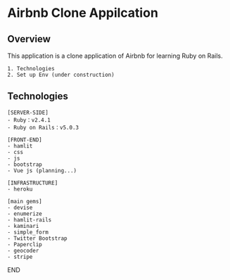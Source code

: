 # Airbnb Clone Appilcation


## Overview
This application is a clone application of Airbnb for learning Ruby on Rails.
```
1. Technologies
2. Set up Env (under construction)
```


## Technologies
```
[SERVER-SIDE]
- Ruby：v2.4.1
- Ruby on Rails：v5.0.3

[FRONT-END]
- hamlit
- css
- js
- bootstrap
- Vue js (planning...)

[INFRASTRUCTURE]
- heroku

[main gems]
- devise
- enumerize
- hamlit-rails
- kaminari
- simple_form
- Twitter Bootstrap
- Paperclip
- geocoder
- stripe
```

END

